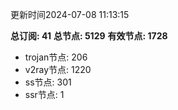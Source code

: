更新时间2024-07-08 11:13:15

**总订阅: 41**
**总节点: 5129**
**有效节点: 1728**
- trojan节点: 206
- v2ray节点: 1220
- ss节点: 301
- ssr节点: 1
